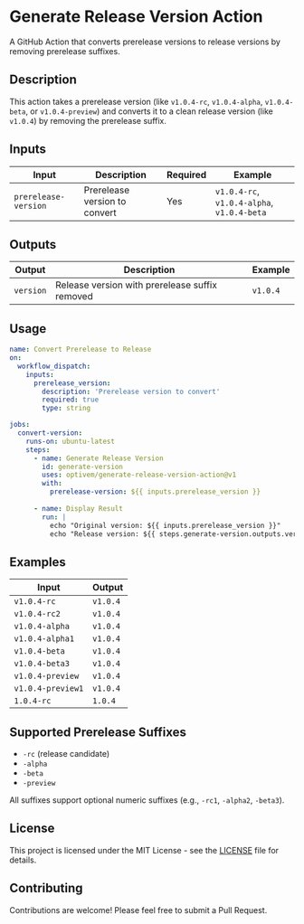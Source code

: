 # Generate Release Version Action

A GitHub Action that converts prerelease versions to release versions by removing prerelease suffixes.

## Description

This action takes a prerelease version (like `v1.0.4-rc`, `v1.0.4-alpha`, `v1.0.4-beta`, or `v1.0.4-preview`) and converts it to a clean release version (like `v1.0.4`) by removing the prerelease suffix.

## Inputs

| Input | Description | Required | Example |
|-------|-------------|----------|---------|
| `prerelease-version` | Prerelease version to convert | Yes | `v1.0.4-rc`, `v1.0.4-alpha`, `v1.0.4-beta` |

## Outputs

| Output | Description | Example |
|--------|-------------|---------|
| `version` | Release version with prerelease suffix removed | `v1.0.4` |

## Usage

```yaml
name: Convert Prerelease to Release
on:
  workflow_dispatch:
    inputs:
      prerelease_version:
        description: 'Prerelease version to convert'
        required: true
        type: string

jobs:
  convert-version:
    runs-on: ubuntu-latest
    steps:
      - name: Generate Release Version
        id: generate-version
        uses: optivem/generate-release-version-action@v1
        with:
          prerelease-version: ${{ inputs.prerelease_version }}
      
      - name: Display Result
        run: |
          echo "Original version: ${{ inputs.prerelease_version }}"
          echo "Release version: ${{ steps.generate-version.outputs.version }}"
```

## Examples

| Input | Output |
|-------|--------|
| `v1.0.4-rc` | `v1.0.4` |
| `v1.0.4-rc2` | `v1.0.4` |
| `v1.0.4-alpha` | `v1.0.4` |
| `v1.0.4-alpha1` | `v1.0.4` |
| `v1.0.4-beta` | `v1.0.4` |
| `v1.0.4-beta3` | `v1.0.4` |
| `v1.0.4-preview` | `v1.0.4` |
| `v1.0.4-preview1` | `v1.0.4` |
| `1.0.4-rc` | `1.0.4` |

## Supported Prerelease Suffixes

- `-rc` (release candidate)
- `-alpha` 
- `-beta`
- `-preview`

All suffixes support optional numeric suffixes (e.g., `-rc1`, `-alpha2`, `-beta3`).

## License

This project is licensed under the MIT License - see the [LICENSE](LICENSE) file for details.

## Contributing

Contributions are welcome! Please feel free to submit a Pull Request.
